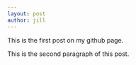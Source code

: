 ```yaml
---
layout: post
author: jill
---
```

This is the first post on my github page.

This is the second paragraph of this post.